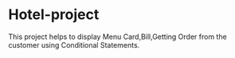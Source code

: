 # Hotel-project
 This project helps to display Menu Card,Bill,Getting Order from the customer using Conditional Statements.
 
